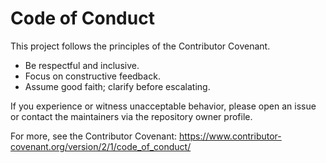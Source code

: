 # Code of Conduct

This project follows the principles of the Contributor Covenant.

- Be respectful and inclusive.
- Focus on constructive feedback.
- Assume good faith; clarify before escalating.

If you experience or witness unacceptable behavior, please open an issue or contact the maintainers via the repository owner profile.

For more, see the Contributor Covenant: https://www.contributor-covenant.org/version/2/1/code_of_conduct/